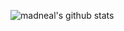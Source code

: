 ![madneal's github stats](https://github-readme-stats.vercel.app/api?username=SHISME&show_icons=true&theme=radical)
